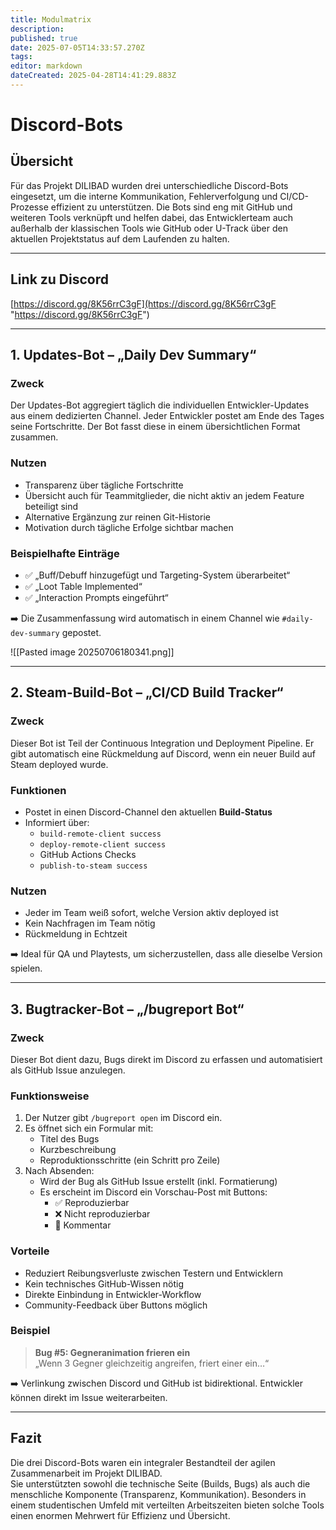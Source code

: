 ```yaml
---
title: Modulmatrix
description: 
published: true
date: 2025-07-05T14:33:57.270Z
tags: 
editor: markdown
dateCreated: 2025-04-28T14:41:29.883Z
---
```

# Discord-Bots

## Übersicht  
Für das Projekt DILIBAD wurden drei unterschiedliche Discord-Bots eingesetzt, um die interne Kommunikation, Fehlerverfolgung und CI/CD-Prozesse effizient zu unterstützen. Die Bots sind eng mit GitHub und weiteren Tools verknüpft und helfen dabei, das Entwicklerteam auch außerhalb der klassischen Tools wie GitHub oder U-Track über den aktuellen Projektstatus auf dem Laufenden zu halten.

---

## Link zu Discord

[https://discord.gg/8K56rrC3gF](https://discord.gg/8K56rrC3gF "https://discord.gg/8K56rrC3gF")


---

## 1. Updates-Bot – „Daily Dev Summary“

### Zweck  
Der Updates-Bot aggregiert täglich die individuellen Entwickler-Updates aus einem dedizierten Channel. Jeder Entwickler postet am Ende des Tages seine Fortschritte. Der Bot fasst diese in einem übersichtlichen Format zusammen.

### Nutzen  
- Transparenz über tägliche Fortschritte  
- Übersicht auch für Teammitglieder, die nicht aktiv an jedem Feature beteiligt sind  
- Alternative Ergänzung zur reinen Git-Historie  
- Motivation durch tägliche Erfolge sichtbar machen  

### Beispielhafte Einträge  
- ✅ „Buff/Debuff hinzugefügt und Targeting-System überarbeitet“  
- ✅ „Loot Table Implemented“  
- ✅ „Interaction Prompts eingeführt“

➡️ Die Zusammenfassung wird automatisch in einem Channel wie `#daily-dev-summary` gepostet.

![[Pasted image 20250706180341.png]]

---

## 2. Steam-Build-Bot – „CI/CD Build Tracker“

### Zweck  
Dieser Bot ist Teil der Continuous Integration und Deployment Pipeline. Er gibt automatisch eine Rückmeldung auf Discord, wenn ein neuer Build auf Steam deployed wurde.

### Funktionen  
- Postet in einen Discord-Channel den aktuellen **Build-Status**  
- Informiert über:  
  - `build-remote-client success`  
  - `deploy-remote-client success`  
  - GitHub Actions Checks  
  - `publish-to-steam success`

### Nutzen  
- Jeder im Team weiß sofort, welche Version aktiv deployed ist  
- Kein Nachfragen im Team nötig  
- Rückmeldung in Echtzeit  

➡️ Ideal für QA und Playtests, um sicherzustellen, dass alle dieselbe Version spielen.



---

## 3. Bugtracker-Bot – „/bugreport Bot“

### Zweck  
Dieser Bot dient dazu, Bugs direkt im Discord zu erfassen und automatisiert als GitHub Issue anzulegen.

### Funktionsweise  
1. Der Nutzer gibt `/bugreport open` im Discord ein.  
2. Es öffnet sich ein Formular mit:  
   - Titel des Bugs  
   - Kurzbeschreibung  
   - Reproduktionsschritte (ein Schritt pro Zeile)  
3. Nach Absenden:  
   - Wird der Bug als GitHub Issue erstellt (inkl. Formatierung)  
   - Es erscheint im Discord ein Vorschau-Post mit Buttons:
     - ✅ Reproduzierbar  
     - ❌ Nicht reproduzierbar  
     - 💬 Kommentar  

### Vorteile  
- Reduziert Reibungsverluste zwischen Testern und Entwicklern  
- Kein technisches GitHub-Wissen nötig  
- Direkte Einbindung in Entwickler-Workflow  
- Community-Feedback über Buttons möglich  

### Beispiel  
> **Bug #5: Gegneranimation frieren ein**  
> „Wenn 3 Gegner gleichzeitig angreifen, friert einer ein…“

➡️ Verlinkung zwischen Discord und GitHub ist bidirektional. Entwickler können direkt im Issue weiterarbeiten.



---

## Fazit  
Die drei Discord-Bots waren ein integraler Bestandteil der agilen Zusammenarbeit im Projekt DILIBAD.  
Sie unterstützten sowohl die technische Seite (Builds, Bugs) als auch die menschliche Komponente (Transparenz, Kommunikation). Besonders in einem studentischen Umfeld mit verteilten Arbeitszeiten bieten solche Tools einen enormen Mehrwert für Effizienz und Übersicht.
